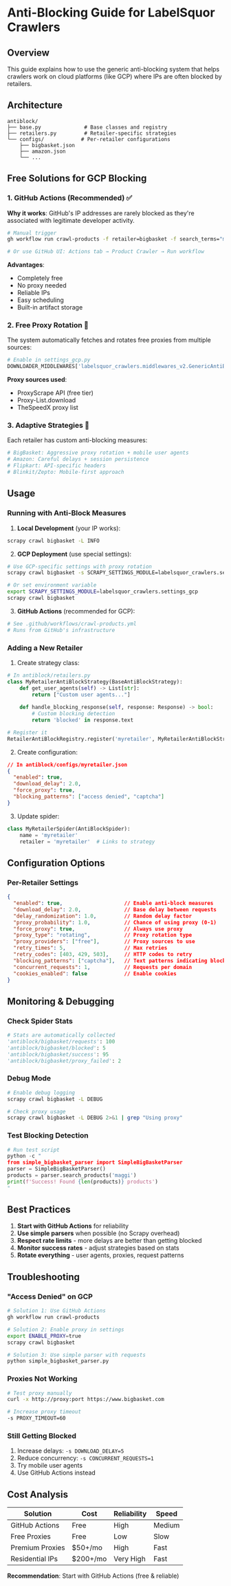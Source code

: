 # Anti-Blocking Guide for LabelSquor Crawlers

## Overview

This guide explains how to use the generic anti-blocking system that helps crawlers work on cloud platforms (like GCP) where IPs are often blocked by retailers.

## Architecture

```
antiblock/
├── base.py              # Base classes and registry
├── retailers.py         # Retailer-specific strategies
└── configs/            # Per-retailer configurations
    ├── bigbasket.json
    ├── amazon.json
    └── ...
```

## Free Solutions for GCP Blocking

### 1. GitHub Actions (Recommended) ✅

**Why it works**: GitHub's IP addresses are rarely blocked as they're associated with legitimate developer activity.

```bash
# Manual trigger
gh workflow run crawl-products -f retailer=bigbasket -f search_terms="maggi,lays"

# Or use GitHub UI: Actions tab → Product Crawler → Run workflow
```

**Advantages**:
- Completely free
- No proxy needed
- Reliable IPs
- Easy scheduling
- Built-in artifact storage

### 2. Free Proxy Rotation 🔄

The system automatically fetches and rotates free proxies from multiple sources:

```python
# Enable in settings_gcp.py
DOWNLOADER_MIDDLEWARES['labelsquor_crawlers.middlewares_v2.GenericAntiBlockMiddleware'] = 400
```

**Proxy sources used**:
- ProxyScrape API (free tier)
- Proxy-List.download
- TheSpeedX proxy list

### 3. Adaptive Strategies 🧠

Each retailer has custom anti-blocking measures:

```python
# BigBasket: Aggressive proxy rotation + mobile user agents
# Amazon: Careful delays + session persistence
# Flipkart: API-specific headers
# Blinkit/Zepto: Mobile-first approach
```

## Usage

### Running with Anti-Block Measures

1. **Local Development** (your IP works):
```bash
scrapy crawl bigbasket -L INFO
```

2. **GCP Deployment** (use special settings):
```bash
# Use GCP-specific settings with proxy rotation
scrapy crawl bigbasket -s SCRAPY_SETTINGS_MODULE=labelsquor_crawlers.settings_gcp

# Or set environment variable
export SCRAPY_SETTINGS_MODULE=labelsquor_crawlers.settings_gcp
scrapy crawl bigbasket
```

3. **GitHub Actions** (recommended for GCP):
```yaml
# See .github/workflows/crawl-products.yml
# Runs from GitHub's infrastructure
```

### Adding a New Retailer

1. Create strategy class:
```python
# In antiblock/retailers.py
class MyRetailerAntiBlockStrategy(BaseAntiBlockStrategy):
    def get_user_agents(self) -> List[str]:
        return ["Custom user agents..."]
    
    def handle_blocking_response(self, response: Response) -> bool:
        # Custom blocking detection
        return 'blocked' in response.text

# Register it
RetailerAntiBlockRegistry.register('myretailer', MyRetailerAntiBlockStrategy)
```

2. Create configuration:
```json
// In antiblock/configs/myretailer.json
{
  "enabled": true,
  "download_delay": 2.0,
  "force_proxy": true,
  "blocking_patterns": ["access denied", "captcha"]
}
```

3. Update spider:
```python
class MyRetailerSpider(AntiBlockSpider):
    name = 'myretailer'
    retailer = 'myretailer'  # Links to strategy
```

## Configuration Options

### Per-Retailer Settings

```json
{
  "enabled": true,                    // Enable anti-block measures
  "download_delay": 2.0,              // Base delay between requests
  "delay_randomization": 1.0,         // Random delay factor
  "proxy_probability": 1.0,           // Chance of using proxy (0-1)
  "force_proxy": true,                // Always use proxy
  "proxy_type": "rotating",           // Proxy rotation type
  "proxy_providers": ["free"],        // Proxy sources to use
  "retry_times": 5,                   // Max retries
  "retry_codes": [403, 429, 503],     // HTTP codes to retry
  "blocking_patterns": ["captcha"],   // Text patterns indicating blocking
  "concurrent_requests": 1,           // Requests per domain
  "cookies_enabled": false            // Enable cookies
}
```

## Monitoring & Debugging

### Check Spider Stats

```python
# Stats are automatically collected
'antiblock/bigbasket/requests': 100
'antiblock/bigbasket/blocked': 5
'antiblock/bigbasket/success': 95
'antiblock/bigbasket/proxy_failed': 2
```

### Debug Mode

```bash
# Enable debug logging
scrapy crawl bigbasket -L DEBUG

# Check proxy usage
scrapy crawl bigbasket -L DEBUG 2>&1 | grep "Using proxy"
```

### Test Blocking Detection

```python
# Run test script
python -c "
from simple_bigbasket_parser import SimpleBigBasketParser
parser = SimpleBigBasketParser()
products = parser.search_products('maggi')
print(f'Success! Found {len(products)} products')
"
```

## Best Practices

1. **Start with GitHub Actions** for reliability
2. **Use simple parsers** when possible (no Scrapy overhead)
3. **Respect rate limits** - more delays are better than getting blocked
4. **Monitor success rates** - adjust strategies based on stats
5. **Rotate everything** - user agents, proxies, request patterns

## Troubleshooting

### "Access Denied" on GCP

```bash
# Solution 1: Use GitHub Actions
gh workflow run crawl-products

# Solution 2: Enable proxy in settings
export ENABLE_PROXY=true
scrapy crawl bigbasket

# Solution 3: Use simple parser with requests
python simple_bigbasket_parser.py
```

### Proxies Not Working

```bash
# Test proxy manually
curl -x http://proxy:port https://www.bigbasket.com

# Increase proxy timeout
-s PROXY_TIMEOUT=60
```

### Still Getting Blocked

1. Increase delays: `-s DOWNLOAD_DELAY=5`
2. Reduce concurrency: `-s CONCURRENT_REQUESTS=1`
3. Try mobile user agents
4. Use GitHub Actions instead

## Cost Analysis

| Solution | Cost | Reliability | Speed |
|----------|------|-------------|-------|
| GitHub Actions | Free | High | Medium |
| Free Proxies | Free | Low | Slow |
| Premium Proxies | $50+/mo | High | Fast |
| Residential IPs | $200+/mo | Very High | Fast |

**Recommendation**: Start with GitHub Actions (free & reliable)
